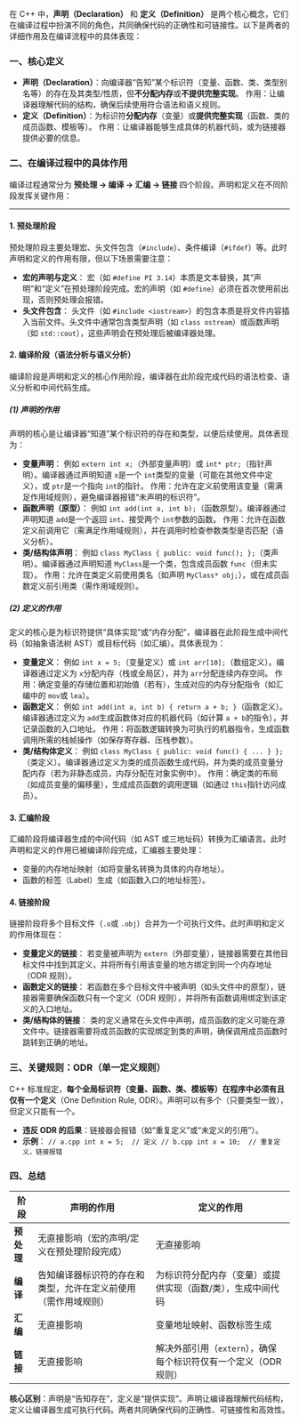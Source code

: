 在 C++ 中，**声明（Declaration）** 和 **定义（Definition）** 是两个核心概念，它们在编译过程中扮演不同的角色，共同确保代码的正确性和可链接性。以下是两者的详细作用及在编译流程中的具体表现：

### **一、核心定义**

- **声明（Declaration）**：向编译器“告知”某个标识符（变量、函数、类、类型别名等）的存在及其类型/性质，但**不分配内存**或**不提供完整实现**。 作用：让编译器理解代码的结构，确保后续使用符合语法和语义规则。
- **定义（Definition）**：为标识符**分配内存**（变量）或**提供完整实现**（函数、类的成员函数、模板等）。 作用：让编译器能够生成具体的机器代码，或为链接器提供必要的信息。

### **二、在编译过程中的具体作用**

编译过程通常分为 **预处理 → 编译 → 汇编 → 链接** 四个阶段。声明和定义在不同阶段发挥关键作用：

------

#### **1. 预处理阶段**

预处理阶段主要处理宏、头文件包含（`#include`）、条件编译（`#ifdef`）等。此时声明和定义的作用有限，但以下场景需要注意：

- **宏的声明与定义**： 宏（如 `#define PI 3.14`）本质是文本替换，其“声明”和“定义”在预处理阶段完成。宏的声明（如 `#define`）必须在首次使用前出现，否则预处理会报错。
- **头文件包含**： 头文件（如 `#include <iostream>`）的包含本质是将文件内容插入当前文件。头文件中通常包含类型声明（如 `class ostream`）或函数声明（如 `std::cout`），这些声明会在预处理后被编译器处理。

#### **2. 编译阶段（语法分析与语义分析）**

编译阶段是声明和定义的核心作用阶段，编译器在此阶段完成代码的语法检查、语义分析和中间代码生成。

##### **(1) 声明的作用**

声明的核心是让编译器“知道”某个标识符的存在和类型，以便后续使用。具体表现为：

- **变量声明**： 例如 `extern int x;`（外部变量声明）或 `int* ptr;`（指针声明）。编译器通过声明知道 `x`是一个 `int`类型的变量（可能在其他文件中定义），或 `ptr`是一个指向 `int`的指针。 作用：允许在定义前使用该变量（需满足作用域规则），避免编译器报错“未声明的标识符”。
- **函数声明（原型）**： 例如 `int add(int a, int b);`（函数原型）。编译器通过声明知道 `add`是一个返回 `int`、接受两个 `int`参数的函数。 作用：允许在函数定义前调用它（需满足作用域规则），并在调用时检查参数类型是否匹配（语义分析）。
- **类/结构体声明**： 例如 `class MyClass { public: void func(); };`（类声明）。编译器通过声明知道 `MyClass`是一个类，包含成员函数 `func`（但未实现）。 作用：允许在类定义前使用类名（如声明 `MyClass* obj;`），或在成员函数定义前引用类（需作用域规则）。

##### **(2) 定义的作用**

定义的核心是为标识符提供“具体实现”或“内存分配”，编译器在此阶段生成中间代码（如抽象语法树 AST）或目标代码（如汇编）。具体表现为：

- **变量定义**： 例如 `int x = 5;`（变量定义）或 `int arr[10];`（数组定义）。编译器通过定义为 `x`分配内存（栈或全局区），并为 `arr`分配连续内存空间。 作用：确定变量的存储位置和初始值（若有），生成对应的内存分配指令（如汇编中的 `mov`或 `lea`）。
- **函数定义**： 例如 `int add(int a, int b) { return a + b; }`（函数定义）。编译器通过定义为 `add`生成函数体对应的机器代码（如计算 `a + b`的指令），并记录函数的入口地址。 作用：将函数逻辑转换为可执行的机器指令，生成函数调用所需的栈帧操作（如保存寄存器、压栈参数）。
- **类/结构体定义**： 例如 `class MyClass { public: void func() { ... } };`（类定义）。编译器通过定义为类的成员函数生成代码，并为类的成员变量分配内存（若为非静态成员，内存分配在对象实例中）。 作用：确定类的布局（如成员变量的偏移量），生成成员函数的调用逻辑（如通过 `this`指针访问成员）。

#### **3. 汇编阶段**

汇编阶段将编译器生成的中间代码（如 AST 或三地址码）转换为汇编语言。此时声明和定义的作用已被编译阶段完成，汇编器主要处理：

- 变量的内存地址映射（如将变量名转换为具体的内存地址）。
- 函数的标签（Label）生成（如函数入口的地址标签）。

#### **4. 链接阶段**

链接阶段将多个目标文件（`.o`或 `.obj`）合并为一个可执行文件。此时声明和定义的作用体现在：

- **变量定义的链接**： 若变量被声明为 `extern`（外部变量），链接器需要在其他目标文件中找到其定义，并将所有引用该变量的地方绑定到同一个内存地址（ODR 规则）。
- **函数定义的链接**： 若函数在多个目标文件中被声明（如头文件中的原型），链接器需要确保函数只有一个定义（ODR 规则），并将所有函数调用绑定到该定义的入口地址。
- **类/结构体的链接**： 类的定义通常在头文件中声明，成员函数的定义可能在源文件中。链接器需要将成员函数的实现绑定到类的声明，确保调用成员函数时跳转到正确的地址。

### **三、关键规则：ODR（单一定义规则）**

C++ 标准规定，**每个全局标识符（变量、函数、类、模板等）在程序中必须有且仅有一个定义**（One Definition Rule, ODR）。声明可以有多个（只要类型一致），但定义只能有一个。

- **违反 ODR 的后果**：链接器会报错（如“重复定义”或“未定义的引用”）。
- **示例**： `// a.cpp int x = 5;  // 定义 // b.cpp int x = 10;  // 重复定义，链接报错`

### **四、总结**

| **阶段**   | **声明的作用**                                               | **定义的作用**                                               |
| ---------- | ------------------------------------------------------------ | ------------------------------------------------------------ |
| **预处理** | 无直接影响（宏的声明/定义在预处理阶段完成）                  | 无直接影响                                                   |
| **编译**   | 告知编译器标识符的存在和类型，允许在定义前使用（需作用域规则） | 为标识符分配内存（变量）或提供实现（函数/类），生成中间代码  |
| **汇编**   | 无直接影响                                                   | 变量地址映射、函数标签生成                                   |
| **链接**   | 无直接影响                                                   | 解决外部引用（`extern`），确保每个标识符仅有一个定义（ODR 规则） |

**核心区别**：声明是“告知存在”，定义是“提供实现”。声明让编译器理解代码结构，定义让编译器生成可执行代码。两者共同确保代码的正确性、可链接性和高效性。